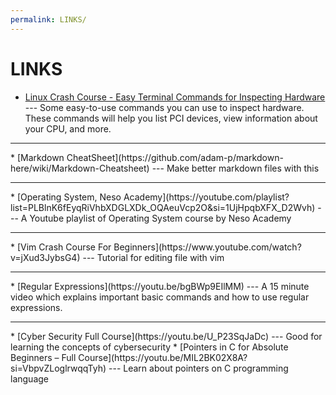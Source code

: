 ```yaml
---
permalink: LINKS/
---
```


# LINKS

* [Linux Crash Course - Easy Terminal Commands for Inspecting Hardware](https://youtu.be/oGyJr-iUwt8?si=59V2boc0XfmlFekg) --- 
Some easy-to-use commands you can use to inspect hardware. 
These commands will help you list PCI devices, view information about your CPU, and more.
<hr>
* [Markdown CheatSheet](https://github.com/adam-p/markdown-here/wiki/Markdown-Cheatsheet) --- Make better markdown files with this
<hr>
* [Operating System, Neso Academy](https://youtube.com/playlist?list=PLBlnK6fEyqRiVhbXDGLXDk_OQAeuVcp2O&si=1UjHpqbXFX_D2Wvh) ---
A Youtube playlist of Operating System course by Neso Academy
<hr>
* [Vim Crash Course For Beginners](https://www.youtube.com/watch?v=jXud3JybsG4) ---
Tutorial for editing file with vim
<hr>
* [Regular Expressions](https://youtu.be/bgBWp9EIlMM) ---
A 15 minute video which explains important basic commands and how to use regular expressions.
<hr>
* [Cyber Security Full Course](https://youtu.be/U_P23SqJaDc) ---
Good for learning the concepts of cybersecurity
* [Pointers in C for Absolute Beginners – Full Course](https://youtu.be/MIL2BK02X8A?si=VbpvZLoglrwqqTyh) ---
Learn about pointers on C programming language
